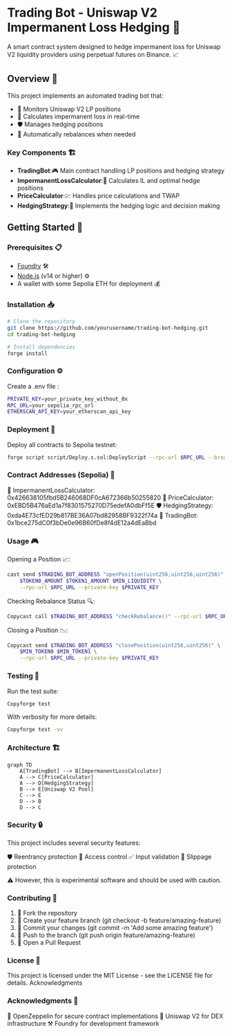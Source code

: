 # Trading Bot - Uniswap V2 Impermanent Loss Hedging 🚀

A smart contract system designed to hedge impermanent loss for Uniswap V2 liquidity providers using perpetual futures on Binance. 📈

## Overview 🌟

This project implements an automated trading bot that:
- 🔄 Monitors Uniswap V2 LP positions
- 🧮 Calculates impermanent loss in real-time
- 🛡️ Manages hedging positions
- 🤖 Automatically rebalances when needed

### Key Components 🏗️

- **TradingBot**:🎮 Main contract handling LP positions and hedging strategy
- **ImpermanentLossCalculator**:🔢 Calculates IL and optimal hedge positions
- **PriceCalculator**:💹 Handles price calculations and TWAP
- **HedgingStrategy**:🎯 Implements the hedging logic and decision making

## Getting Started 🚦

### Prerequisites 📋

- [Foundry](https://book.getfoundry.sh/getting-started/installation.html) 🛠️
- [Node.js](https://nodejs.org/) (v14 or higher) ⚙️
- A wallet with some Sepolia ETH for deployment 💰

### Installation 📥

```bash
# Clone the repository
git clone https://github.com/yourusername/trading-bot-hedging.git
cd trading-bot-hedging

# Install dependencies
forge install
```

### Configuration ⚙️
Create a .env file :

```bash
PRIVATE_KEY=your_private_key_without_0x
RPC_URL=your_sepolia_rpc_url
ETHERSCAN_API_KEY=your_etherscan_api_key
```

### Deployment  🚀
Deploy all contracts to Sepolia testnet:

```bash
forge script script/Deploy.s.sol:DeployScript --rpc-url $RPC_URL --broadcast --verify
```

### Contract Addresses (Sepolia) 📍

📝 ImpermanentLossCalculator: 0x426638105fbd5B246068DF0cA672366b50255820
🧮 PriceCalculator: 0xEBD5B476aEd1a7f8301575270D75edefA0dbFf5E
🛡️ HedgingStrategy: 0xda4E73cfED29b817BE36A07bd82958BF9322f74a
🤖 TradingBot: 0x1bce275dC0f3bDe0e96B60fDe8f4dE12a4dEaBbd

### Usage 🎮

Opening a Position 📈:
```bash
cast send $TRADING_BOT_ADDRESS "openPosition(uint256,uint256,uint256)" \
    $TOKEN0_AMOUNT $TOKEN1_AMOUNT $MIN_LIQUIDITY \
    --rpc-url $RPC_URL --private-key $PRIVATE_KEY
```

Checking Rebalance Status 🔍:
```bash
Copycast call $TRADING_BOT_ADDRESS "checkRebalance()" --rpc-url $RPC_URL
```

Closing a Position 📉:
```bash
Copycast send $TRADING_BOT_ADDRESS "closePosition(uint256,uint256)" \
    $MIN_TOKEN0 $MIN_TOKEN1 \
    --rpc-url $RPC_URL --private-key $PRIVATE_KEY
```

### Testing 🧪
Run the test suite:
```bash
Copyforge test
```
With verbosity for more details:
```bash
Copyforge test -vv
```

### Architecture 🏗️
```mermaid
graph TD
    A[TradingBot] --> B[ImpermanentLossCalculator]
    A --> C[PriceCalculator]
    A --> D[HedgingStrategy]
    B --> E[Uniswap V2 Pool]
    C --> E
    D --> B
    D --> C
```

### Security 🔒
This project includes several security features:

🛡️ Reentrancy protection
🔐 Access control
✅ Input validation
🔰 Slippage protection

⚠️ However, this is experimental software and should be used with caution.

### Contributing 🤝

1. 🍴 Fork the repository
2. 🌿 Create your feature branch (git checkout -b feature/amazing-feature)
3. 💾 Commit your changes (git commit -m 'Add some amazing feature')
4. 🚀 Push to the branch (git push origin feature/amazing-feature)
5. 🎯 Open a Pull Request

### License 📜
This project is licensed under the MIT License - see the LICENSE file for details.
Acknowledgments

### Acknowledgments 🙏

🦊 OpenZeppelin for secure contract implementations
🦄 Uniswap V2 for DEX infrastructure
⚒️ Foundry for development framework